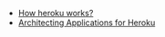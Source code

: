 - [How heroku works?](https://devcenter.heroku.com/articles/how-heroku-works)
- [Architecting Applications for Heroku](https://devcenter.heroku.com/articles/architecting-apps)